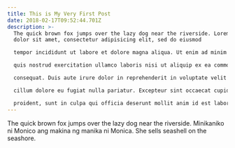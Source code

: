 ```yaml
---
title: This is My Very First Post
date: 2018-02-17T09:52:44.701Z
description: >-
  The quick brown fox jumps over the lazy dog near the riverside. Lorem ipsum
  dolor sit amet, consectetur adipisicing elit, sed do eiusmod

  tempor incididunt ut labore et dolore magna aliqua. Ut enim ad minim veniam,

  quis nostrud exercitation ullamco laboris nisi ut aliquip ex ea commodo

  consequat. Duis aute irure dolor in reprehenderit in voluptate velit esse

  cillum dolore eu fugiat nulla pariatur. Excepteur sint occaecat cupidatat non

  proident, sunt in culpa qui officia deserunt mollit anim id est laborum.
---
```

The quick brown fox jumps over the lazy dog near the riverside. Minikaniko ni Monico ang makina ng manika ni Monica. She sells seashell on the seashore. 
